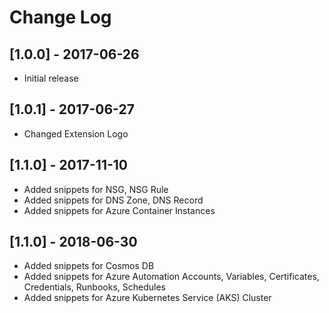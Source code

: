 # Change Log

## [1.0.0] - 2017-06-26
- Initial release

## [1.0.1] - 2017-06-27
- Changed Extension Logo

## [1.1.0] - 2017-11-10
- Added snippets for NSG, NSG Rule
- Added snippets for DNS Zone, DNS Record
- Added snippets for Azure Container Instances

## [1.1.0] - 2018-06-30
- Added snippets for Cosmos DB
- Added snippets for Azure Automation Accounts, Variables, Certificates, Credentials, Runbooks, Schedules
- Added snippets for Azure Kubernetes Service (AKS) Cluster
